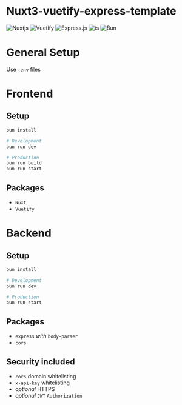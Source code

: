 # Nuxt3-vuetify-express-template

![Nuxtjs](https://img.shields.io/badge/Nuxt-002E3B?style=for-the-badge&logo=nuxtdotjs&logoColor=#00DC82)
![Vuetify](https://img.shields.io/badge/Vuetify-1867C0?style=for-the-badge&logo=vuetify&logoColor=AEDDFF)
![Express.js](https://img.shields.io/badge/express.js-%23404d59.svg?style=for-the-badge&logo=express&logoColor=%2361DAFB)
![ts](https://img.shields.io/badge/TypeScript-007ACC?style=for-the-badge&logo=typescript&logoColor=white)
![Bun](https://img.shields.io/badge/Bun-%23000000.svg?style=for-the-badge&logo=bun&logoColor=white)

# General Setup
Use `.env` files

# Frontend
## Setup
```sh
bun install

# Development
bun run dev

# Production
bun run build
bun run start
```
## Packages
* `Nuxt`
* `Vuetify`

# Backend
## Setup
```sh
bun install

# Development
bun run dev

# Production
bun run start
```
## Packages
* `express` *with* `body-parser`
* `cors`


## Security included
* `cors` domain whitelisting
* `x-api-key` whitelisting
* *optional* HTTPS
* *optional* `JWT` `Authorization`